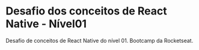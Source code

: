 # Desafio dos conceitos de React Native - Nível01
Desafio de conceitos de React Native do nível 01. Bootcamp da Rocketseat.
